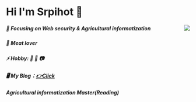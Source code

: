 # Hi I'm Srpihot 👋
<img align="right" src="https://github-readme-stats.vercel.app/api?username=Srpihot&show_icons=true">

##### :orange_book: Focusing on Web security & Agricultural informatization
##### :meat_on_bone: Meat lover
##### ⚡ Hobby: 🏀 🎸 📷
##### 🖥 My Blog：[👉Click](https://blog.srpihot.site)
##### Agricultural informatization Master(Reading)
